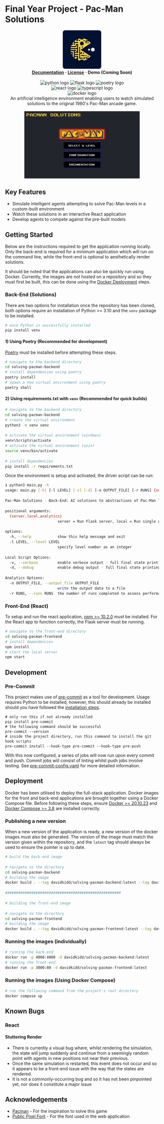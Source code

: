 # Final Year Project - Pac-Man Solutions

<div align="center">
  <img src=docs/images/solutions-logo.png alt="Pac-Man Solutions Logo" width="25%"/>
</div>

<div align="center">
  <a href="[docs-link]"><strong>Documentation</strong></a>
  <strong>·</strong>
  <a href="license.txt"><strong>License</strong></a>
  <strong>·</strong>
  <strong>Demo (Coming Soon)</strong>
  <br/>
  <br/>
  <img src="https://img.shields.io/badge/python-3670A0?style=for-the-badge&logo=python&logoColor=ffdd54" alt="python logo"/>
  <img src="https://img.shields.io/badge/flask-%23000.svg?style=for-the-badge&logo=flask&logoColor=white" alt="flask logo"/>
  <img src="https://img.shields.io/badge/Poetry-%233B82F6.svg?style=for-the-badge&logo=poetry&logoColor=0B3D8D" alt="poetry logo"/>
  <br/>
  <img src="https://shields.io/badge/react-black?logo=react&style=for-the-badge" alt="react logo"/>
  <img src="https://img.shields.io/badge/typescript-%23007ACC.svg?style=for-the-badge&logo=typescript&logoColor=white" alt="typescript logo"/>
  <br/>
  <img src="https://img.shields.io/badge/docker-%230db7ed.svg?style=for-the-badge&logo=docker&logoColor=white" alt="docker logo"/>
</div>

<div align="center" width="50%">
An artificial intelligence environment enabling users to watch simulated solutions to the original 1980's Pac-Man arcade game.
</div>

<br/>
<div align="center">
  <img src=docs/images/demo.gif alt="Pac-Man Solutions Logo" width="75%"/>
</div>

## Key Features

- Simulate intelligent agents attempting to solve Pac-Man levels in a custom-built environment
- Watch these solutions in an interactive React application
- Develop agents to compete against the pre-built models

## Getting Started

Below are the instructions required to get the application running locally. Only the back-end is required for a minimum application which will run on the command line, while the front-end is optional to aesthetically render solutions.

It should be noted that the applications can also be quickly run using Docker. Currently, the images are not hosted on a repository and so they must first be built, this can be done using the [Docker Deployment](#deployment) steps.

### Back-End (Solutions)

There are two options for installation once the repository has been cloned, both options require an installation of Python >= 3.10 and the `venv` package to be installed.

```bash
# once Python is successfully installed
pip install venv
```

#### 1) Using Poetry (Recommended for development)

[Poetry][poetry] must be installed before attempting these steps.

```bash
# navigate to the backend directory
cd solving-pacman-backend
# install dependencies using poetry
poetry install
# spawn a new virtual environment using poetry
poetry shell
```


#### 2) Using requirements.txt with `venv` (Recommended for quick builds)

```bash
# navigate to the backend directory
cd solving-pacman-backend
# create the virtual environment
python3 -m venv venv

# activate the virtual environment (windows)
venv\Scripts\activate
# activate the virtual environment (unix)
source venv/bin/activate

# install dependencies
pip install -r requirements.txt
```

Once the environment is setup and activated, the driver script can be run:

```bash
❯ python3 main.py -h
usage: main.py [-h] [-l LEVEL] [-v] [-d] [-o OUTPUT_FILE] [-r RUNS] {server,local,analytics}

Pac-Man Solutions - Back-End: AI solutions to abstractions of Pac-Man levels.

positional arguments:
  {server,local,analytics}
                        server = Run Flask server, local = Run single game, analytics = Run analytics tool

options:
  -h, --help            show this help message and exit
  -l LEVEL, --level LEVEL
                        specify level number as an integer

Local Script Options:
  -v, --verbose         enable verbose output - full final state printing
  -d, --debug           enable debug output - full final state printing + all noteworthy events

Analytics Options:
  -o OUTPUT_FILE, --output_file OUTPUT_FILE
                        write the output data to a file
  -r RUNS, --runs RUNS  the number of runs completed to assess performance
```

### Front-End (React)

To setup and run the react application, [npm >= 10.2.0][npm-install] must be installed. For the React app to function correctly, the Flask server must be running.

```bash
# navigate to the front-end directory
cd solving-pacman-frontend
# install dependencies
npm install
# start the local server
npm start
```

## Development

### Pre-Commit

This project makes use of [pre-commit](https://pre-commit.com/) as a tool for development. Usage requires Python to be installed, however, this should already be installed should you have followed the [installation steps](#back-end-solutions).

```shell
# only run this if not already installed
pip install pre-commit
# the following command should be successful
pre-commit --version
# inside the project directory, run this command to install the git hook scripts
pre-commit install --hook-type pre-commit --hook-type pre-push
```

With this now configured, a series of jobs will now run upon every commit and push. Commit jobs will consist of linting whilst push jobs involve testing. See [pre-commit-config.yaml][pre-commit-path] for more detailed information.

## Deployment

Docker has been utilised to deploy the full-stack application. Docker images for the front and back-end applications are brought together using a Docker Compose file. Before following these steps, ensure [Docker >= 20.10.23][docker-install] and [Docker Compose >= 3.8][docker-compose-install] are installed correctly.

### Publishing a new version

When a new version of the application is ready, a new version of the docker images must also be generated. The version of the image must match the version given within the repository, and the `latest` tag should always be used to ensure the pointer is up to date.

```bash
# build the back-end image

# navigate to the directory
cd solving-pacman-backend
# building the image
docker build . --tag davidkidd/solving-pacman-backend:latest --tag davidkidd/solving-pacman-backend:{new-version-number}

#####################################################

# building the front-end image

# navigate to the directory
cd solving-pacman-frontend
# building the image
docker build . --tag davidkidd/solving-pacman-frontend:latest --tag davidkidd/solving-pacman-frontend:{new-version-number}
```

### Running the images (individually)

```bash
# running the back-end
docker run -p 4000:4000 -d davidkidd/solving-pacman-backend:latest
# running the front-end
docker run -p 3000:80 -d davidkidd/solving-pacman-frontend:latest
```
### Running the images (Using Docker Compose)

```bash
# run the following command from the project's root directory
docker compose up
```


## Known Bugs

### React

#### Stuttering Render

- There is currently a visual bug where, whilst rendering the simulation, the state will jump suddenly and continue from a seemingly random point with agents in new positions not near their previous.
- Once the same simulation is restarted, this event does not occur and so it appears to be a front-end issue with the way that the states are rendered.
- It is not a commonly-occurring bug and so it has not been pinpointed yet, nor does it constitute a major issue


## Acknowledgements

- [Pacman](https://www.pacman.com/en/) - For the inspiration to solve this game
- [Public Pixel Font](https://www.fontspace.com/public-pixel-font-f72305) - For the font used in the web application


<!-- MARKDOWN LINKS & IMAGES -->

[docs-link]: https://david-kidd.gitbook.io/ai-solutions-to-pac-man/
[react-badge]: https://shields.io/badge/react-black?logo=react&style=for-the-badge
[pre-commit-path]: /solving-pacman-backend/.pre-commit-config.yaml
[poetry]: https://python-poetry.org/docs/
[npm-install]: https://docs.npmjs.com/downloading-and-installing-node-js-and-npm
[docker-install]: https://docs.docker.com/get-docker/
[docker-compose-install]: https://docs.docker.com/compose/install/
